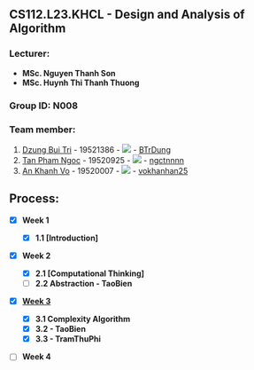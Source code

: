 ## CS112.L23.KHCL - Design and Analysis of Algorithm

### Lecturer:
- **MSc. Nguyen Thanh Son**   
- **MSc. Huynh Thi Thanh Thuong**

### Group ID: N008

### Team member:
1. [Dzung Bui Tri](mailto:19521386@gm.uit.edu.vn) - 19521386 - ![](https://img.shields.io/badge/-Leader-yellow) - [BTrDung](https://github.com/BTrDung)
2. [Tan Pham Ngoc](mailto:19520925@gm.uit.edu.vn) - 19520925 - ![](https://img.shields.io/badge/-Member-yellow) - [ngctnnnn](https://github.com/ngctnnnn)
3. [An Khanh Vo](mailto:19520007@gm.uit.edu.vn)   - 19520007 - ![](https://img.shields.io/badge/-Member-yellow) - [vokhanhan25](https://github.com/vokhanhan25)
 
## Process: 
- [x] **Week 1** 
  - [x] **1.1 [Introduction]**

- [x] **Week 2** 
  - [x] **2.1 [Computational Thinking]**
  - [ ] **2.2 Abstraction - TaoBien**

- [x] **[Week 3](.\week03_page.html)**
  - [x] **3.1 Complexity Algorithm**
  - [x] **3.2 - TaoBien**
  - [x] **3.3 - TramThuPhi**

- [ ] **Week 4**
  
